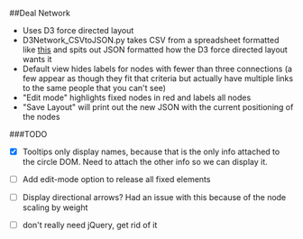 ##Deal Network

- Uses D3 force directed layout
- D3Network_CSVtoJSON.py takes CSV from a spreadsheet formatted like <a href="https://docs.google.com/spreadsheet/ccc?key=0AhCTN8bJ6kLCdHBBNlVtU0lRTm1wVmlzX1lzV0tnV3c&usp=sharing">this</a> and spits out JSON formatted how the D3 force directed layout wants it
- Default view hides labels for nodes with fewer than three connections (a few appear as though they fit that criteria but actually have multiple links to the same people that you can't see)
- "Edit mode" highlights fixed nodes in red and labels all nodes
- "Save Layout" will print out the new JSON with the current positioning of the nodes

###TODO
- [X] Tooltips only display names, because that is the only info attached to the circle DOM. Need to attach the other info so we can display it.
- [ ] Add edit-mode option to release all fixed elements
- [ ] Display directional arrows? Had an issue with this because of the node scaling by weight
- [ ] don't really need jQuery, get rid of it

